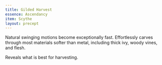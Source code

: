 ```yaml
---
title: Gilded Harvest
essence: Ascendancy
item: Scythe
layout: precept
---
```


Natural swinging motions become exceptionally fast. Effortlessly carves through most materials softer than metal, including thick ivy, woody vines, and flesh.

Reveals what is best for harvesting.
